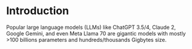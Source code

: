 # Introduction
Popular large language models (LLMs) like ChatGPT 3.5/4, Claude 2, Google Gemini, and even Meta Llama 70 are gigantic models with mostly >100 billions parameters and hundreds/thousands Gigbytes size.  

